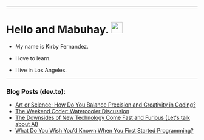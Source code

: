 
<img src="https://komarev.com/ghpvc/?username=kirbygit&style=flat-square&color=blue" alt=""/>

---
<h1>
  Hello and Mabuhay.
  <img src="https://media.giphy.com/media/hvRJCLFzcasrR4ia7z/giphy.gif" width="30px"/>
</h1>

- My name is Kirby Fernandez.

- I love to learn.

- I live in Los Angeles.

---

### Blog Posts (dev.to):
<!-- BLOG-POST-LIST:START -->
- [Art or Science: How Do You Balance Precision and Creativity in Coding?](https://dev.to/codenewbieteam/art-or-science-how-do-you-balance-precision-and-creativity-in-coding-4hpg)
- [The Weekend Coder: Watercooler Discussion](https://dev.to/codenewbieteam/the-weekend-coder-water-cooler-discussion-5hne)
- [The Downsides of New Technology Come Fast and Furious &lpar;Let&#39;s talk about AI&rpar;](https://dev.to/ben/the-downsides-of-new-technology-come-fast-and-furious-lets-talk-about-ai-6bp)
- [What Do You Wish You’d Known When You First Started Programming?](https://dev.to/codenewbieteam/what-do-you-wish-youd-known-when-you-first-started-programming-1p25)
<!-- BLOG-POST-LIST:END -->
